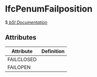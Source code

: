 IfcPenumFailposition
====================
$[ _bSI
Documentation_](https://standards.buildingsmart.org/IFC/DEV/IFC4_2/FINAL/HTML/schema//pset/penum_failposition.htm)


Attributes
----------
| Attribute   | Definition   |
|-------------|--------------|
| FAILCLOSED  |              |
| FAILOPEN    |              |
